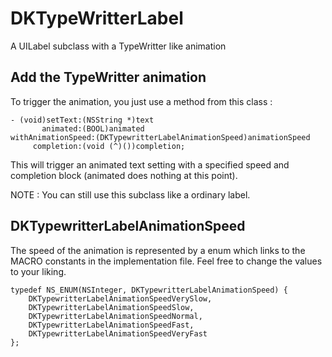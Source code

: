 # DKTypeWritterLabel
A UILabel subclass with a TypeWritter like animation

## Add the TypeWritter animation

To trigger the animation, you just use a method from this class : 
```
- (void)setText:(NSString *)text
       animated:(BOOL)animated
withAnimationSpeed:(DKTypewritterLabelAnimationSpeed)animationSpeed
     completion:(void (^)())completion;
```
This will trigger an animated text setting with a specified speed and completion block (animated does nothing at this point).

NOTE : You can still use this subclass like a ordinary label.

## DKTypewritterLabelAnimationSpeed

The speed of the animation is represented by a enum which links to the MACRO constants in the implementation file. Feel free to change the values to your liking.
```
typedef NS_ENUM(NSInteger, DKTypewritterLabelAnimationSpeed) {
    DKTypewritterLabelAnimationSpeedVerySlow,
    DKTypewritterLabelAnimationSpeedSlow,
    DKTypewritterLabelAnimationSpeedNormal,
    DKTypewritterLabelAnimationSpeedFast,
    DKTypewritterLabelAnimationSpeedVeryFast
};
```
